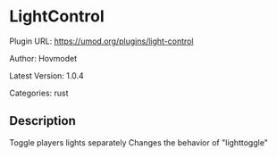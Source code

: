 # LightControl

Plugin URL: https://umod.org/plugins/light-control

Author: Hovmodet

Latest Version: 1.0.4

Categories: rust

## Description

Toggle players lights separately
Changes the behavior of "lighttoggle"
